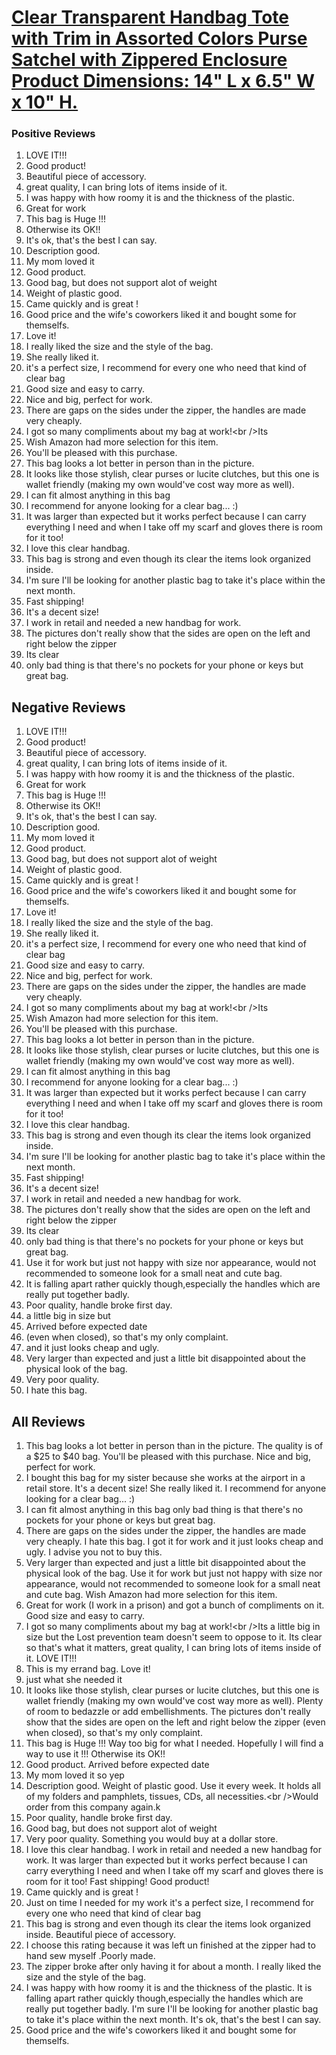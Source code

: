 # [Clear Transparent Handbag Tote with Trim in Assorted Colors Purse Satchel with Zippered Enclosure Product Dimensions: 14&quot; L x 6.5&quot; W x 10&quot; H.](https://products.checkmycream.com/products/Clear-Transparent-Handbag-Tote-with-Trim-in-Assorted-Colors-Purse-Satchel-with-Zippered-Enclosure-Product-Dimensions:-14&quot;-L-x-6.5&quot;-W-x-10&quot;-H..html)

### Positive Reviews

<ol>
      <li>LOVE IT!!!</li>
      <li>Good product!</li>
      <li>Beautiful piece of accessory.</li>
      <li>great quality, I can bring lots of items inside of it.</li>
      <li>I was happy with how roomy it is and the thickness of the plastic.</li>
      <li>Great for work</li>
      <li>This bag is Huge !!!</li>
      <li>Otherwise its OK!!</li>
      <li>It&#x27;s ok, that&#x27;s the best I can say.</li>
      <li>Description good.  </li>
      <li>My mom loved it</li>
      <li>Good product.  </li>
      <li>Good bag, but does not support alot of weight</li>
      <li>Weight of plastic good.  </li>
      <li>Came quickly and is great !</li>
      <li>Good price and the wife&#x27;s coworkers liked it and bought some for themselfs.</li>
      <li>Love it!</li>
      <li>I really liked the size and the style of the bag.</li>
      <li>She really liked it.</li>
      <li>it&#x27;s a perfect size, I recommend for every one who need that kind of clear bag</li>
      <li>Good size and easy to carry.</li>
      <li>Nice and big, perfect for work.</li>
      <li>There are gaps on the sides under the zipper, the handles are made very cheaply.  </li>
      <li>I got so many compliments about my bag at work!&lt;br /&gt;Its</li>
      <li>Wish Amazon had more selection for this item.</li>
      <li>You&#x27;ll be pleased with this purchase.</li>
      <li>This bag looks a lot better in person than in the picture.</li>
      <li>It looks like those stylish, clear purses or lucite clutches, but this one is wallet friendly (making my own would&#x27;ve cost way more as well).</li>
      <li>I can fit almost anything in this bag</li>
      <li>I recommend for anyone looking for a clear bag... :)</li>
      <li>It was larger than expected but it works perfect because I can carry everything I need and when I take off my scarf and gloves there is room for it too!  </li>
      <li>I love this clear handbag.  </li>
      <li>This bag is strong and even though its clear the items look organized inside.</li>
      <li>I&#x27;m sure I&#x27;ll be looking for another plastic bag to take it&#x27;s place within the next month.</li>
      <li>Fast shipping!</li>
      <li>It&#x27;s a decent size!</li>
      <li>I work in retail and needed a new handbag for work.  </li>
      <li>The pictures don&#x27;t really show that the sides are open on the left and right below the zipper</li>
      <li>Its clear</li>
      <li>only bad thing is that there&#x27;s no pockets for your phone or keys but great bag.</li>
</ol>


<h2>Negative Reviews</h2>
<ol>
<li> LOVE IT!!!</li>
<li> Good product!</li>
<li> Beautiful piece of accessory.</li>
<li> great quality, I can bring lots of items inside of it.</li>
<li> I was happy with how roomy it is and the thickness of the plastic.</li>
<li> Great for work</li>
<li> This bag is Huge !!!</li>
<li> Otherwise its OK!!</li>
<li> It&#x27;s ok, that&#x27;s the best I can say.</li>
<li> Description good.  </li>
<li> My mom loved it</li>
<li> Good product.  </li>
<li> Good bag, but does not support alot of weight</li>
<li> Weight of plastic good.  </li>
<li> Came quickly and is great !</li>
<li> Good price and the wife&#x27;s coworkers liked it and bought some for themselfs.</li>
<li> Love it!</li>
<li> I really liked the size and the style of the bag.</li>
<li> She really liked it.</li>
<li> it&#x27;s a perfect size, I recommend for every one who need that kind of clear bag</li>
<li> Good size and easy to carry.</li>
<li> Nice and big, perfect for work.</li>
<li> There are gaps on the sides under the zipper, the handles are made very cheaply.  </li>
<li> I got so many compliments about my bag at work!&lt;br /&gt;Its</li>
<li> Wish Amazon had more selection for this item.</li>
<li> You&#x27;ll be pleased with this purchase.</li>
<li> This bag looks a lot better in person than in the picture.</li>
<li> It looks like those stylish, clear purses or lucite clutches, but this one is wallet friendly (making my own would&#x27;ve cost way more as well).</li>
<li> I can fit almost anything in this bag</li>
<li> I recommend for anyone looking for a clear bag... :)</li>
<li> It was larger than expected but it works perfect because I can carry everything I need and when I take off my scarf and gloves there is room for it too!  </li>
<li> I love this clear handbag.  </li>
<li> This bag is strong and even though its clear the items look organized inside.</li>
<li> I&#x27;m sure I&#x27;ll be looking for another plastic bag to take it&#x27;s place within the next month.</li>
<li> Fast shipping!</li>
<li> It&#x27;s a decent size!</li>
<li> I work in retail and needed a new handbag for work.  </li>
<li> The pictures don&#x27;t really show that the sides are open on the left and right below the zipper</li>
<li> Its clear</li>
<li> only bad thing is that there&#x27;s no pockets for your phone or keys but great bag.</li>
<li> Use it for work but just not happy with size nor appearance, would not recommended to someone look for a small neat and cute bag.</li>
<li> It is falling apart rather quickly though,especially the handles which are really put together badly.</li>
<li> Poor quality, handle broke first day.</li>
<li> a little big in size but</li>
<li> Arrived before expected date</li>
<li> (even when closed), so that&#x27;s my only complaint.</li>
<li> and it just looks cheap and ugly.  </li>
<li> Very larger than expected and just a little bit disappointed about the physical look of the bag.</li>
<li> Very poor quality.</li>
<li> I hate this bag.  </li>
</ol>

<h2>All Reviews</h2>

<ol>
    <li> This bag looks a lot better in person than in the picture. The quality is of a $25 to $40 bag. You&#x27;ll be pleased with this purchase. Nice and big, perfect for work.</li>
    <li> I bought this bag for my sister because she works at the airport in a retail store. It&#x27;s a decent size! She really liked it. I recommend for anyone looking for a clear bag... :)</li>
    <li> I can fit almost anything in this bag only bad thing is that there&#x27;s no pockets for your phone or keys but great bag.</li>
    <li> There are gaps on the sides under the zipper, the handles are made very cheaply.  I hate this bag.  I got it for work and it just looks cheap and ugly.  I advise you not to buy this.</li>
    <li> Very larger than expected and just a little bit disappointed about the physical look of the bag. Use it for work but just not happy with size nor appearance, would not recommended to someone look for a small neat and cute bag. Wish Amazon had more selection for this item.</li>
    <li> Great for work (I work in a prison) and got a bunch of compliments on it. Good size and easy to carry.</li>
    <li> I got so many compliments about my bag at work!&lt;br /&gt;Its a little big in size but the Lost prevention team doesn&#x27;t seem to oppose to it. Its clear so that&#x27;s what it matters, great quality, I can bring lots of items inside of it. LOVE IT!!!</li>
    <li> This is my errand bag.  Love it!</li>
    <li> just what she needed it</li>
    <li> It looks like those stylish, clear purses or lucite clutches, but this one is wallet friendly (making my own would&#x27;ve cost way more as well). Plenty of room to bedazzle or add embellishments. The pictures don&#x27;t really show that the sides are open on the left and right below the zipper (even when closed), so that&#x27;s my only complaint.</li>
    <li> This bag is Huge !!! Way too big for what I needed. Hopefully I will find a way to use it !!! Otherwise its OK!!</li>
    <li> Good product.  Arrived before expected date</li>
    <li> My mom loved it so yep</li>
    <li> Description good.  Weight of plastic good.  Use it every week. It holds all of my  folders and pamphlets, tissues, CDs, all necessities.&lt;br /&gt;Would order from this company again.k</li>
    <li> Poor quality, handle broke first day.</li>
    <li> Good bag, but does not support alot of weight</li>
    <li> Very poor quality. Something you would buy at a dollar store.</li>
    <li> I love this clear handbag.  I work in retail and needed a new handbag for work.  It was larger than expected but it works perfect because I can carry everything I need and when I take off my scarf and gloves there is room for it too!  Fast shipping! Good product!</li>
    <li> Came quickly and is great !</li>
    <li> Just on time I needed for my work it&#x27;s a perfect size, I recommend for every one who need that kind of clear bag</li>
    <li> This bag is strong and even though its clear the items look organized inside. Beautiful piece of accessory.</li>
    <li> I choose this rating because it was left un finished at the zipper had to hand sew myself .Poorly made.</li>
    <li> The zipper broke after only having it for about a month. I really liked the size and the style of the bag.</li>
    <li> I was happy with how roomy it is and the thickness of the plastic. It is falling apart rather quickly though,especially the handles which are really put together badly. I&#x27;m sure I&#x27;ll be looking for another plastic bag to take it&#x27;s place within the next month. It&#x27;s ok, that&#x27;s the best I can say.</li>
    <li> Good price and the wife&#x27;s coworkers liked it and bought some for themselfs.</li>
</ol>




